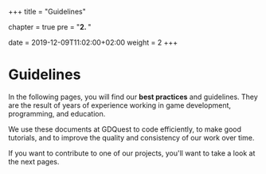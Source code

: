 +++
title = "Guidelines"

chapter = true
pre = "<b>2. </b>"

date = 2019-12-09T11:02:00+02:00
weight = 2
+++

# Guidelines #

In the following pages, you will find our **best practices** and guidelines. They are the result of years of experience working in game development, programming, and education.

We use these documents at GDQuest to code efficiently, to make good tutorials, and to improve the quality and consistency of our work over time.

If you want to contribute to one of our projects, you'll want to take a look at the next pages.
